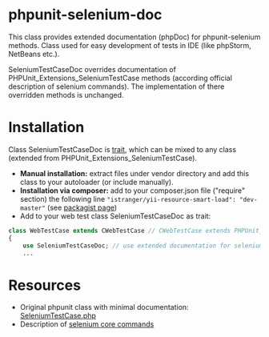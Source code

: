 # phpunit-selenium-doc
This class provides extended documentation (phpDoc) for phpunit-selenium methods.
Class used for easy development of tests in IDE (like phpStorm, NetBeans etc.).

SeleniumTestCaseDoc overrides documentation of PHPUnit_Extensions_SeleniumTestCase methods 
(according official description of selenium commands). 
The implementation of there overridden methods is unchanged.

# Installation

Class SeleniumTestCaseDoc is [trait](http://php.net/manual/en/language.oop5.traits.php), which can be mixed to any class 
(extended from PHPUnit_Extensions_SeleniumTestCase).

+ **Manual installation:** extract files under vendor directory and add this class to your autoloader (or include manually).
+ **Installation via composer:** add to your composer.json file ("require" section) the following line  <code>"istranger/yii-resource-smart-load": "dev-master"</code>
  (see <a href="https://packagist.org/packages/istranger/phpunit-selenium-doc">packagist page</a>)
+ Add to your web test class SeleniumTestCaseDoc as trait:
```php
class WebTestCase extends CWebTestCase // CWebTestCase extends PHPUnit_Extensions_SeleniumTestCase
{
    use SeleniumTestCaseDoc; // use extended documentation for selenium methods
    ...
```

# Resources

+ Original phpunit class with minimal documentation: [SeleniumTestCase.php](https://github.com/giorgiosironi/phpunit-selenium/blob/master/PHPUnit/Extensions/SeleniumTestCase.php#L46)
+ Description of [selenium core commands](http://release.seleniumhq.org/selenium-core/1.0.1/reference.html)